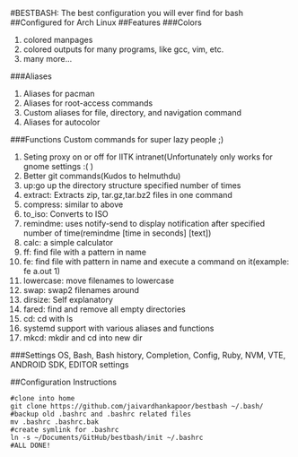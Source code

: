 #BESTBASH: The best configuration you will ever find for bash
##Configured for Arch Linux
##Features
###Colors
1. colored manpages
2. colored outputs for many programs, like gcc, vim, etc.
3. many more...

###Aliases
1. Aliases for pacman
2. Aliases for root-access commands
3. Custom aliases for file, directory, and navigation command
4. Aliases for autocolor

###Functions
Custom commands for super lazy people ;)

1. Seting proxy on or off for  IITK intranet(Unfortunately only works for gnome settings :(  )
2. Better git commands(Kudos to helmuthdu)
3. up:go up the directory structure specified number of times
4. extract: Extracts zip, tar.gz,tar.bz2 files in one command
5. compress: similar to above
6. to_iso: Converts to ISO
7. remindme: uses notify-send to display notification after specified number of time(remindme [time in seconds] [text])
8. calc: a simple calculator
9. ff: find file with a pattern in name
10. fe: find file with pattern in name and execute a command on it(example: fe a.out 1)
11. lowercase: move filenames to lowercase
12. swap: swap2 filenames around
13. dirsize: Self explanatory
14. fared: find and remove all empty directories
15. cd: cd with ls
16. systemd support with various aliases and functions
17. mkcd: mkdir and cd into new dir

###Settings
OS, Bash, Bash history, Completion, Config, Ruby, NVM, VTE, ANDROID SDK, EDITOR settings

##Configuration Instructions
  ```
  #clone into home
  git clone https://github.com/jaivardhankapoor/bestbash ~/.bash/
  #backup old .bashrc and .bashrc related files
  mv .bashrc .bashrc.bak
  #create symlink for .bashrc
  ln -s ~/Documents/GitHub/bestbash/init ~/.bashrc
  #ALL DONE!
 ```
